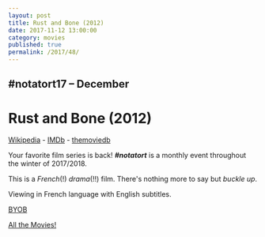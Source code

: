 ```yaml
---
layout: post
title: Rust and Bone (2012)
date: 2017-11-12 13:00:00
category: movies
published: true
permalink: /2017/48/
---
```



## \#notatort17 – December

# Rust and Bone (2012)



[Wikipedia](https://en.wikipedia.org/wiki/Rust_and_Bone) - [IMDb](http://www.imdb.com/title/tt2053425/) - [themoviedb](https://www.themoviedb.org/movie/97365-de-rouille-et-d-os)

Your favorite film series is back! ***\#notatort*** is a monthly event throughout the winter of 2017/2018.

This is a *French*(!) *drama*(!!) film. There's nothing more to say but *buckle up*.

Viewing in French language with English subtitles.

<a href="http://en.wikipedia.org/wiki/BYOB_(beverage)">BYOB</a>

[All the Movies!](http://notatort.com/allthemovies/)

<!--include jquery & backstretch-->

<script type="text/javascript" src="https://ajax.googleapis.com/ajax/libs/jquery/1.7.2/jquery.min.js"></script>

<script type="text/javascript" src="http://notatort.com/jquery.backstretch.min.js"></script>

<script type="text/javascript">

$(function(){

     $(window).resize(function(){
     
         if($(this).width() >= 767){
         
             $.backstretch("http://notatort.com/bg1748.jpg", {speed: 150});
             
         }
         
      })
      
      .resize();//trigger resize on page load
      
});

</script>